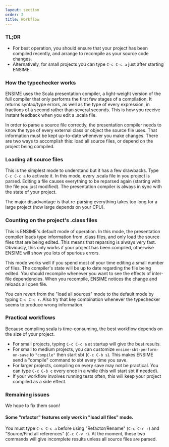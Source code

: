 ```yaml
---
layout: section
order: 2
title: Workflow
---
```


### TL;DR
- For best operation, you should ensure that your project has been compiled recently, and arrange to recompile as your source code changes.
- Alternatively, for small projects you can type `C-c C-c a` just after starting ENSIME.

### How the typechecker works
ENSIME uses the Scala presentation compiler, a light-weight version of the full compiler that only performs the first few stages of a compilation. It returns syntax/type errors, as well as the type of every expression, in fractions of a second rather than several seconds. This is how you receive instant feedback when you edit a .scala file.

In order to parse a source file correctly, the presentation compiler needs to know the type of every external class or object the source file uses. That information must be kept up-to-date whenever you make changes. There are two ways to accomplish this: load all source files, or depend on the project being compiled.

### Loading all source files
This is the simplest mode to understand but it has a few drawbacks. Type `C-c C-c a` to activate it. In this mode, every .scala file in you project is parsed. Editing a file causes everything to be reparsed again (starting with the file you just modified). The presentation compiler is always in sync with the state of your project.

The major disadvantage is that re-parsing everything takes too long for a large project (how large depends on your CPU).

### Counting on the project's .class files
This is ENSIME's default mode of operation. In this mode, the presentation compiler loads type information from .class files, and only load the source files that are being edited. This means that reparsing is always very fast. Obviously, this only works if your project has been compiled, otherwise ENSIME will show you lots of spurious errors.

This mode works well if you spend most of your time editing a small number of files. The compiler's state will be up to date regarding the file being edited. You should recompile whenever you want to see the effects of inter-file dependencies. When you recompile, ENSIME notices the change and reloads all open file.

You can revert from the "load all sources" mode to the default mode by typing `C-c C-c r`. Also try that key combination whenever the typechecker seems to produce wrong information.

### Practical workflows
Because compiling scala is time-consuming, the best workflow depends on the size of your project.
- For small projects, typing `C-c C-c a` at startup will give the best results.
- For small to medium projects, you can customize `ensime-sbt-perform-on-save` to `"compile"` then start sbt (`C-c C-b s`). This makes ENSIME send a "compile" command to sbt every time you save.
- For larger projects, compiling on every save may not be practical. You can type `C-c C-b c` every once in a while (this will start sbt if needed).
- If your workflow involves running tests often, this will keep your project compiled as a side effect.

### Remaining issues
We hope to fix them soon!

#### Some "refactor" features only work in "load all files" mode.
You must type `C-c C-c a` before using "Refactor/Rename" (`C-c C-r r`) and "Source/Find all references" (`C-c C-v r`). At the moment, these two commands will give incomplete results unless all source files are parsed.
